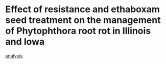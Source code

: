 # Effect of resistance and ethaboxam seed treatment on the management of Phytophthora root rot in Illinois and Iowa



[analysis][].

[analysis]: https://github.com/danielcerritos/seedtreatments/tree/master/analysis
